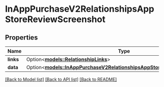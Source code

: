# InAppPurchaseV2RelationshipsAppStoreReviewScreenshot

## Properties

Name | Type | Description | Notes
------------ | ------------- | ------------- | -------------
**links** | Option<[**models::RelationshipLinks**](RelationshipLinks.md)> |  | [optional]
**data** | Option<[**models::InAppPurchaseV2RelationshipsAppStoreReviewScreenshotData**](InAppPurchaseV2_relationships_appStoreReviewScreenshot_data.md)> |  | [optional]

[[Back to Model list]](../README.md#documentation-for-models) [[Back to API list]](../README.md#documentation-for-api-endpoints) [[Back to README]](../README.md)


